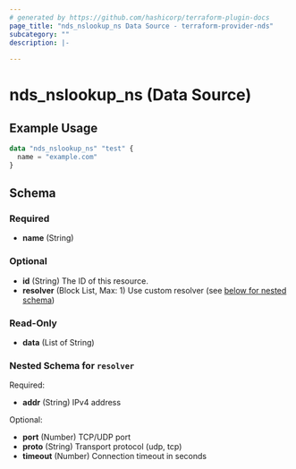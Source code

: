 ```yaml
---
# generated by https://github.com/hashicorp/terraform-plugin-docs
page_title: "nds_nslookup_ns Data Source - terraform-provider-nds"
subcategory: ""
description: |-
  
---
```


# nds_nslookup_ns (Data Source)



## Example Usage

```terraform
data "nds_nslookup_ns" "test" {
  name = "example.com"
}
```

<!-- schema generated by tfplugindocs -->
## Schema

### Required

- **name** (String)

### Optional

- **id** (String) The ID of this resource.
- **resolver** (Block List, Max: 1) Use custom resolver (see [below for nested schema](#nestedblock--resolver))

### Read-Only

- **data** (List of String)

<a id="nestedblock--resolver"></a>
### Nested Schema for `resolver`

Required:

- **addr** (String) IPv4 address

Optional:

- **port** (Number) TCP/UDP port
- **proto** (String) Transport protocol (udp, tcp)
- **timeout** (Number) Connection timeout in seconds


